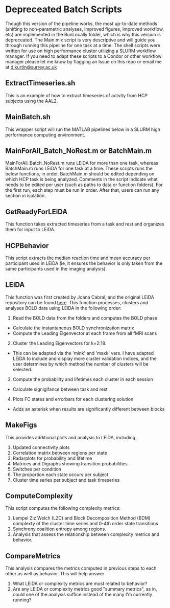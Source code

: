 # Depreceated Batch Scripts
Though this version of the pipeline works, the most up-to-date methods (shifting to non-parametric analyses, improved figures, improved workflow, etc) are implemented in the RunLocally folder, which is why this version is depreceated. The Main.mlx script is very descriptive and will guide you through running this pipeline for one task at a time. The shell scripts were written for use on high performance cluster utilizing a SLURM workflow manager. If you need to adapt these scripts to a Condor or other workflow manager please let me know by flagging an Issue on this repo or email me at d.kurtin@surrey.ac.uk

## ExtractTimeseries.sh ## 
This is an example of how to extract timeseries of actvity from HCP subjects using the AAL2. 

## MainBatch.sh ##
This wrapper script will run the MATLAB pipelines below in a SLURM high performance computing environment. 

## MainForAll_Batch_NoRest.m or BatchMain.m ## 
MainForAll_Batch_NoRest.m runs LEiDA for more than one task, whereas BatchMain.m runs LEiDA for one task at a time. These scripts runs the below functions, in order. BatchMain.m should be edited depending on which HCP task is being analyzed. Comments in the script indicate what needs to be edited per user (such as paths to data or function folders). For the first run, each step must be run in order. After that, users can run any section in isolation. 

## GetReadyForLEiDA ##
This function takes extracted timeseries from a task and rest and organizes them for input to LEiDA. 

## HCPBehavior ## 
This script extracts the median reaction time and mean accuracy per participant used in LEiDA (ie, it ensures the behavior is only taken from the same participants used in the imaging analysis). 

## LEiDA ##
This function was first created by Joana Cabral, and the original LEiDA repository can be found [here](https://github.com/juanitacabral/LEiDA). This function processes, clusters and analyses BOLD data using LEiDA in the following order:
1. Read the BOLD data from the folders and computes the BOLD phase 
- Calculate the instantaneous BOLD synchronization matrix
- Compute the Leading Eigenvector at each frame from all fMRI scans

2. Cluster the Leading Eigenvectors for k=2:18. 
- This can be adapted via the 'mink' and 'maxk' vars. I have adapted LEiDA to include and display more cluster validation indices, and the user determines by which method the number of clusters will be selected. 

3. Compute the probability and lifetimes each cluster in each session
- Calculate signigifance between task and rest

4. Plots FC states and errorbars for each clustering solution
- Adds an asterisk when results are significantly different between blocks

## MakeFigs ##
This provides additional plots and analysis to LEiDA, including:
1. Updated connectivity plots
2. Correlation matrix between regions per state
3. Radarplots for probability and lifetime
4. Matrices and Digraphs showing transition probabilities
5. Switches per condition
6. The proportion each state occurs per subject
7. Cluster time series per subject and task timeseries

## ComputeComplexity ##
This script computes the following complexity metrics:
1. Lempel Ziz Welch (LZC) and Block Decomposition Method (BDM) complexty of the cluster time series and 0-4th order state transitions
2. Synchrony coalition entropy among regions.
3. Analysis that assess the relationship between complexity metrics and behavior.

## CompareMetrics ##
This analysis compares the metrics computed in previous steps to each other as well as behavior. This will help answer 
1. What LEiDA or complexity metrics are most related to behavior?
2. Are any LEiDA or complexity metrics good "summary metrics", as in, could one of the analysis suffice instead of the many I'm currently running?

